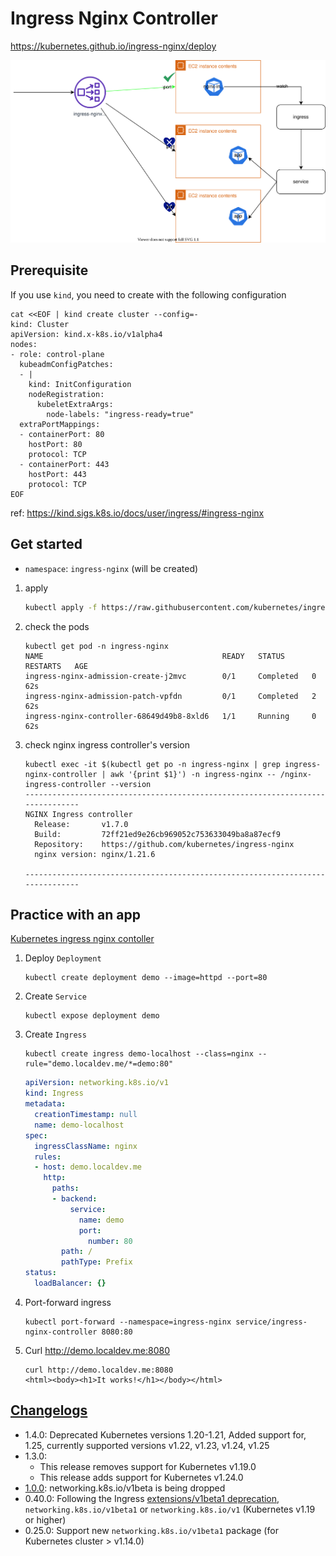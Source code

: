 # Ingress Nginx Controller

https://kubernetes.github.io/ingress-nginx/deploy

![](diagram.drawio.svg)

## Prerequisite

If you use `kind`, you need to create with the following configuration

```
cat <<EOF | kind create cluster --config=-
kind: Cluster
apiVersion: kind.x-k8s.io/v1alpha4
nodes:
- role: control-plane
  kubeadmConfigPatches:
  - |
    kind: InitConfiguration
    nodeRegistration:
      kubeletExtraArgs:
        node-labels: "ingress-ready=true"
  extraPortMappings:
  - containerPort: 80
    hostPort: 80
    protocol: TCP
  - containerPort: 443
    hostPort: 443
    protocol: TCP
EOF
```

ref: https://kind.sigs.k8s.io/docs/user/ingress/#ingress-nginx

## Get started

- `namespace`: `ingress-nginx` (will be created)

1. apply

    ```bash
    kubectl apply -f https://raw.githubusercontent.com/kubernetes/ingress-nginx/controller-v1.7.0/deploy/static/provider/cloud/deploy.yaml
    ```

1. check the pods

    ```
    kubectl get pod -n ingress-nginx
    NAME                                        READY   STATUS      RESTARTS   AGE
    ingress-nginx-admission-create-j2mvc        0/1     Completed   0          62s
    ingress-nginx-admission-patch-vpfdn         0/1     Completed   2          62s
    ingress-nginx-controller-68649d49b8-8xld6   1/1     Running     0          62s
    ```

1. check nginx ingress controller's version

    ```
    kubectl exec -it $(kubectl get po -n ingress-nginx | grep ingress-nginx-controller | awk '{print $1}') -n ingress-nginx -- /nginx-ingress-controller --version
    -------------------------------------------------------------------------------
    NGINX Ingress controller
      Release:       v1.7.0
      Build:         72ff21ed9e26cb969052c753633049ba8a87ecf9
      Repository:    https://github.com/kubernetes/ingress-nginx
      nginx version: nginx/1.21.6

    -------------------------------------------------------------------------------
    ```

## Practice with an app

[Kubernetes ingress nginx contoller](https://medium.com/rahasak/kubernetes-ingress-nginx-contoller-fa60b8d7e5f1)

1. Deploy `Deployment`
    ```
    kubectl create deployment demo --image=httpd --port=80
    ```
1. Create `Service`
    ```
    kubectl expose deployment demo
    ```
1. Create `Ingress`
    ```
    kubectl create ingress demo-localhost --class=nginx --rule="demo.localdev.me/*=demo:80"
    ```

    ```yaml
    apiVersion: networking.k8s.io/v1
    kind: Ingress
    metadata:
      creationTimestamp: null
      name: demo-localhost
    spec:
      ingressClassName: nginx
      rules:
      - host: demo.localdev.me
        http:
          paths:
          - backend:
              service:
                name: demo
                port:
                  number: 80
            path: /
            pathType: Prefix
    status:
      loadBalancer: {}
    ```

1. Port-forward ingress
    ```
    kubectl port-forward --namespace=ingress-nginx service/ingress-nginx-controller 8080:80
    ```
1. Curl http://demo.localdev.me:8080

    ```
    curl http://demo.localdev.me:8080
    <html><body><h1>It works!</h1></body></html>
    ```
## [Changelogs](https://github.com/kubernetes/ingress-nginx/blob/main/Changelog.md)
- 1.4.0: Deprecated Kubernetes versions 1.20-1.21, Added support for, 1.25, currently supported versions v1.22, v1.23, v1.24, v1.25
- 1.3.0:
    - This release removes support for Kubernetes v1.19.0
    - This release adds support for Kubernetes v1.24.0
- [1.0.0](https://github.com/kubernetes/ingress-nginx/blob/main/Changelog.md#100): networking.k8s.io/v1beta is being dropped
- 0.40.0: Following the Ingress [extensions/v1beta1 deprecation](https://kubernetes.io/blog/2019/07/18/api-deprecations-in-1-16/), `networking.k8s.io/v1beta1` or `networking.k8s.io/v1` (Kubernetes v1.19 or higher)
- 0.25.0: Support new `networking.k8s.io/v1beta1` package (for Kubernetes cluster > v1.14.0)
